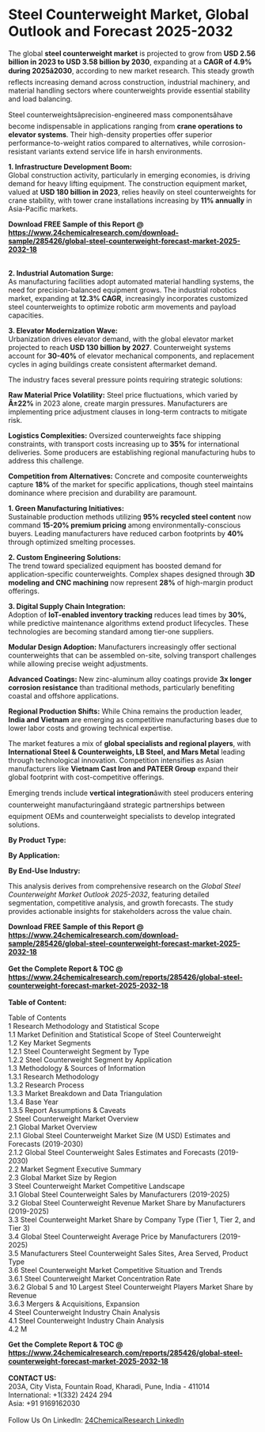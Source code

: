 <h1>Steel Counterweight Market, Global Outlook and Forecast 2025-2032</h1><p>The global <strong>steel counterweight market</strong> is projected to grow from <strong>USD 2.56 billion in 2023 to USD 3.58 billion by 2030</strong>, expanding at a <strong>CAGR of 4.9% during 2025â2030</strong>, according to new market research. This steady growth reflects increasing demand across construction, industrial machinery, and material handling sectors where counterweights provide essential stability and load balancing.</p><p>Steel counterweightsâprecision-engineered mass componentsâhave become indispensable in applications ranging from <strong>crane operations to elevator systems</strong>. Their high-density properties offer superior performance-to-weight ratios compared to alternatives, while corrosion-resistant variants extend service life in harsh environments.</p><p><strong>1. Infrastructure Development Boom:</strong><br>
Global construction activity, particularly in emerging economies, is driving demand for heavy lifting equipment. The construction equipment market, valued at <strong>USD 180 billion in 2023</strong>, relies heavily on steel counterweights for crane stability, with tower crane installations increasing by <strong>11% annually</strong> in Asia-Pacific markets.</p><div><b>Download FREE Sample of this Report @ 
            <a href="https://www.24chemicalresearch.com/download-sample/285426/global-steel-counterweight-forecast-market-2025-2032-18">
            https://www.24chemicalresearch.com/download-sample/285426/global-steel-counterweight-forecast-market-2025-2032-18</a></b></div><br><p><strong>2. Industrial Automation Surge:</strong><br>
As manufacturing facilities adopt automated material handling systems, the need for precision-balanced equipment grows. The industrial robotics market, expanding at <strong>12.3% CAGR</strong>, increasingly incorporates customized steel counterweights to optimize robotic arm movements and payload capacities.</p><p><strong>3. Elevator Modernization Wave:</strong><br>
Urbanization drives elevator demand, with the global elevator market projected to reach <strong>USD 130 billion by 2027</strong>. Counterweight systems account for <strong>30-40%</strong> of elevator mechanical components, and replacement cycles in aging buildings create consistent aftermarket demand.</p><p>The industry faces several pressure points requiring strategic solutions:</p><p><strong>Raw Material Price Volatility:</strong> Steel price fluctuations, which varied by <strong>Â±22%</strong> in 2023 alone, create margin pressures. Manufacturers are implementing price adjustment clauses in long-term contracts to mitigate risk.</p><p><strong>Logistics Complexities:</strong> Oversized counterweights face shipping constraints, with transport costs increasing up to <strong>35%</strong> for international deliveries. Some producers are establishing regional manufacturing hubs to address this challenge.</p><p><strong>Competition from Alternatives:</strong> Concrete and composite counterweights capture <strong>18%</strong> of the market for specific applications, though steel maintains dominance where precision and durability are paramount.</p><p><strong>1. Green Manufacturing Initiatives:</strong><br>
Sustainable production methods utilizing <strong>95% recycled steel content</strong> now command <strong>15-20% premium pricing</strong> among environmentally-conscious buyers. Leading manufacturers have reduced carbon footprints by <strong>40%</strong> through optimized smelting processes.</p><p><strong>2. Custom Engineering Solutions:</strong><br>
The trend toward specialized equipment has boosted demand for application-specific counterweights. Complex shapes designed through <strong>3D modeling and CNC machining</strong> now represent <strong>28%</strong> of high-margin product offerings.</p><p><strong>3. Digital Supply Chain Integration:</strong><br>
Adoption of <strong>IoT-enabled inventory tracking</strong> reduces lead times by <strong>30%</strong>, while predictive maintenance algorithms extend product lifecycles. These technologies are becoming standard among tier-one suppliers.</p><p><strong>Modular Design Adoption:</strong> Manufacturers increasingly offer sectional counterweights that can be assembled on-site, solving transport challenges while allowing precise weight adjustments.</p><p><strong>Advanced Coatings:</strong> New zinc-aluminum alloy coatings provide <strong>3x longer corrosion resistance</strong> than traditional methods, particularly benefiting coastal and offshore applications.</p><p><strong>Regional Production Shifts:</strong> While China remains the production leader, <strong>India and Vietnam</strong> are emerging as competitive manufacturing bases due to lower labor costs and growing technical expertise.</p><p>The market features a mix of <strong>global specialists and regional players</strong>, with <strong>International Steel &amp; Counterweights, LB Steel, and Mars Metal</strong> leading through technological innovation. Competition intensifies as Asian manufacturers like <strong>Vietnam Cast Iron and PATEER Group</strong> expand their global footprint with cost-competitive offerings.</p><p>Emerging trends include <strong>vertical integration</strong>âwith steel producers entering counterweight manufacturingâand strategic partnerships between equipment OEMs and counterweight specialists to develop integrated solutions.</p><p><strong>By Product Type:</strong></p><p><strong>By Application:</strong></p><p><strong>By End-Use Industry:</strong></p><p>This analysis derives from comprehensive research on the <em>Global Steel Counterweight Market Outlook 2025-2032</em>, featuring detailed segmentation, competitive analysis, and growth forecasts. The study provides actionable insights for stakeholders across the value chain.</p><div><b>Download FREE Sample of this Report @ 
            <a href="https://www.24chemicalresearch.com/download-sample/285426/global-steel-counterweight-forecast-market-2025-2032-18">
            https://www.24chemicalresearch.com/download-sample/285426/global-steel-counterweight-forecast-market-2025-2032-18</a></b></div><br><div><b>Get the Complete Report & TOC @ 
            <a href="https://www.24chemicalresearch.com/reports/285426/global-steel-counterweight-forecast-market-2025-2032-18">
            https://www.24chemicalresearch.com/reports/285426/global-steel-counterweight-forecast-market-2025-2032-18</a></b></div><br>
            <b>Table of Content:</b><p>Table of Contents<br />
1 Research Methodology and Statistical Scope<br />
1.1 Market Definition and Statistical Scope of Steel Counterweight<br />
1.2 Key Market Segments<br />
1.2.1 Steel Counterweight Segment by Type<br />
1.2.2 Steel Counterweight Segment by Application<br />
1.3 Methodology & Sources of Information<br />
1.3.1 Research Methodology<br />
1.3.2 Research Process<br />
1.3.3 Market Breakdown and Data Triangulation<br />
1.3.4 Base Year<br />
1.3.5 Report Assumptions & Caveats<br />
2 Steel Counterweight Market Overview<br />
2.1 Global Market Overview<br />
2.1.1 Global Steel Counterweight Market Size (M USD) Estimates and Forecasts (2019-2030)<br />
2.1.2 Global Steel Counterweight Sales Estimates and Forecasts (2019-2030)<br />
2.2 Market Segment Executive Summary<br />
2.3 Global Market Size by Region<br />
3 Steel Counterweight Market Competitive Landscape<br />
3.1 Global Steel Counterweight Sales by Manufacturers (2019-2025)<br />
3.2 Global Steel Counterweight Revenue Market Share by Manufacturers (2019-2025)<br />
3.3 Steel Counterweight Market Share by Company Type (Tier 1, Tier 2, and Tier 3)<br />
3.4 Global Steel Counterweight Average Price by Manufacturers (2019-2025)<br />
3.5 Manufacturers Steel Counterweight Sales Sites, Area Served, Product Type<br />
3.6 Steel Counterweight Market Competitive Situation and Trends<br />
3.6.1 Steel Counterweight Market Concentration Rate<br />
3.6.2 Global 5 and 10 Largest Steel Counterweight Players Market Share by Revenue<br />
3.6.3 Mergers & Acquisitions, Expansion<br />
4 Steel Counterweight Industry Chain Analysis<br />
4.1 Steel Counterweight Industry Chain Analysis<br />
4.2 M</p><div><b>Get the Complete Report & TOC @ 
            <a href="https://www.24chemicalresearch.com/reports/285426/global-steel-counterweight-forecast-market-2025-2032-18">
            https://www.24chemicalresearch.com/reports/285426/global-steel-counterweight-forecast-market-2025-2032-18</a></b></div><br><b>CONTACT US:</b><br>
            203A, City Vista, Fountain Road, Kharadi, Pune, India - 411014<br>
            International: +1(332) 2424 294<br>
            Asia: +91 9169162030 <br><br>
            Follow Us On LinkedIn: <a href="https://www.linkedin.com/company/24chemicalresearch/">24ChemicalResearch LinkedIn</a>